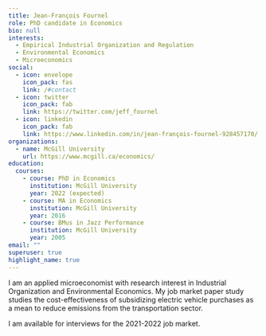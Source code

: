 ```yaml
---
title: Jean-François Fournel
role: PhD candidate in Economics
bio: null
interests:
  - Empirical Industrial Organization and Regulation
  - Environmental Economics
  - Microeconomics
social:
  - icon: envelope
    icon_pack: fas
    link: /#contact
  - icon: twitter
    icon_pack: fab
    link: https://twitter.com/jeff_fournel
  - icon: linkedin
    icon_pack: fab
    link: https://www.linkedin.com/in/jean-françois-fournel-928457170/
organizations:
  - name: McGill University
    url: https://www.mcgill.ca/economics/
education:
  courses:
    - course: PhD in Economics
      institution: McGill University
      year: 2022 (expected)
    - course: MA in Economics
      institution: McGill University
      year: 2016
    - course: BMus in Jazz Performance
      institution: McGill University
      year: 2005
email: ""
superuser: true
highlight_name: true
---
```

I am an applied microeconomist with research interest in Industrial Organization and Environmental Economics. My job market paper study studies the cost-effectiveness of subsidizing electric vehicle purchases as a mean to reduce emissions from the transportation sector.

I am available for interviews for the 2021-2022 job market.